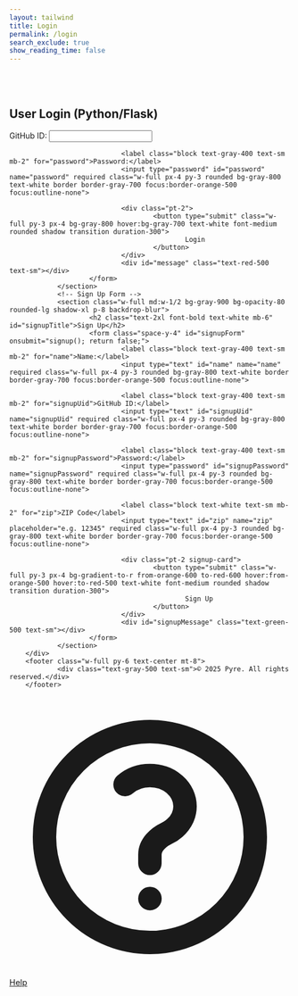 ```yaml
---
layout: tailwind
title: Login
permalink: /login
search_exclude: true
show_reading_time: false
---
```


<div class="min-h-screen w-full flex flex-col items-center justify-center bg-black bg-opacity-95 bg-[url('/api/placeholder/1920/1080')] bg-cover bg-center bg-blend-overlay py-12 px-4">
        <br>
        <br>
        <div class="flex flex-col md:flex-row gap-8 w-full max-w-4xl">
                <!-- Python Login Form -->
                <section class="w-full md:w-1/2 bg-gray-900 bg-opacity-80 rounded-lg shadow-xl p-8 backdrop-blur">
                        <h2 class="text-2xl font-bold text-white mb-6" id="pythonTitle">User Login (Python/Flask)</h2>
                        <form class="space-y-4" id="pythonForm" onsubmit="pythonLogin(); return false;">
                                <label class="block text-gray-400 text-sm mb-2" for="uid">GitHub ID:</label>
                                <input type="text" id="uid" name="uid" required class="w-full px-4 py-3 rounded bg-gray-800 text-white border border-gray-700 focus:border-orange-500 focus:outline-none">

                                <label class="block text-gray-400 text-sm mb-2" for="password">Password:</label>
                                <input type="password" id="password" name="password" required class="w-full px-4 py-3 rounded bg-gray-800 text-white border border-gray-700 focus:border-orange-500 focus:outline-none">

                                <div class="pt-2">
                                        <button type="submit" class="w-full py-3 px-4 bg-gray-800 hover:bg-gray-700 text-white font-medium rounded shadow transition duration-300">
                                                Login
                                        </button>
                                </div>
                                <div id="message" class="text-red-500 text-sm"></div>
                        </form>
                </section>
                <!-- Sign Up Form -->
                <section class="w-full md:w-1/2 bg-gray-900 bg-opacity-80 rounded-lg shadow-xl p-8 backdrop-blur">
                        <h2 class="text-2xl font-bold text-white mb-6" id="signupTitle">Sign Up</h2>
                        <form class="space-y-4" id="signupForm" onsubmit="signup(); return false;">
                                <label class="block text-gray-400 text-sm mb-2" for="name">Name:</label>
                                <input type="text" id="name" name="name" required class="w-full px-4 py-3 rounded bg-gray-800 text-white border border-gray-700 focus:border-orange-500 focus:outline-none">

                                <label class="block text-gray-400 text-sm mb-2" for="signupUid">GitHub ID:</label>
                                <input type="text" id="signupUid" name="signupUid" required class="w-full px-4 py-3 rounded bg-gray-800 text-white border border-gray-700 focus:border-orange-500 focus:outline-none">

                                <label class="block text-gray-400 text-sm mb-2" for="signupPassword">Password:</label>
                                <input type="password" id="signupPassword" name="signupPassword" required class="w-full px-4 py-3 rounded bg-gray-800 text-white border border-gray-700 focus:border-orange-500 focus:outline-none">

                                <label class="block text-white text-sm mb-2" for="zip">ZIP Code</label>
                                <input type="text" id="zip" name="zip" placeholder="e.g. 12345" required class="w-full px-4 py-3 rounded bg-gray-800 text-white border border-gray-700 focus:border-orange-500 focus:outline-none">

                                <div class="pt-2 signup-card">
                                        <button type="submit" class="w-full py-3 px-4 bg-gradient-to-r from-orange-600 to-red-600 hover:from-orange-500 hover:to-red-500 text-white font-medium rounded shadow transition duration-300">
                                                Sign Up
                                        </button>
                                </div>
                                <div id="signupMessage" class="text-green-500 text-sm"></div>
                        </form>
                </section>
        </div>
        <footer class="w-full py-6 text-center mt-8">
                <div class="text-gray-500 text-sm">© 2025 Pyre. All rights reserved.</div>
        </footer>
</div>

<script type="module">
                                import { login, pythonURI, fetchOptions } from '{{site.baseurl}}/assets/js/api/config.js';

                                // Function to handle Python login
                                window.pythonLogin = function() {
                                                                const options = {
                                                                                                URL: `${pythonURI}/api/authenticate`,
                                                                                                callback: handleLoginResponse,
                                                                                                message: "message",
                                                                                                method: "POST",
                                                                                                cache: "no-cache",
                                                                                                body: {
                                                                                                                                uid: document.getElementById("uid").value,
                                                                                                                                password: document.getElementById("password").value,
                                                                                                }
                                                                };
                                                                login(options);
                                }

                                // Function to handle signup
                                window.signup = function() {
                                                                const signupButton = document.querySelector(".signup-card button");

                                                                // Disable the button and change its color
                                                                signupButton.disabled = true;
                                                                signupButton.style.backgroundColor = '#d3d3d3'; // Light gray to indicate disabled state

                                                                const signupOptions = {
                                                                                                URL: `${pythonURI}/api/user`,
                                                                                                method: "POST",
                                                                                                cache: "no-cache",
                                                                                                body: {
                                                                                                                                name: document.getElementById("name").value,
                                                                                                                                uid: document.getElementById("signupUid").value,
                                                                                                                                password: document.getElementById("signupPassword").value,
                                                                                                }
                                                                };

                                                                fetch(signupOptions.URL, {
                                                                                                method: signupOptions.method,
                                                                                                headers: {
                                                                                                                                "Content-Type": "application/json"
                                                                                                },
                                                                                                body: JSON.stringify(signupOptions.body)
                                                                })
                                                                .then(response => {
                                                                                                if (!response.ok) {
                                                                                                                                throw new Error(`Signup failed: ${response.status}`);
                                                                                                }
                                                                                                return response.json();
                                                                })
                                                                .then(data => {
                                                                                                document.getElementById("signupMessage").textContent = "Signup successful!";
                                                                                                // Optionally redirect to login page or handle as needed
                                                                                                // window.location.href = '{{site.baseurl}}/profile';
                                                                })
                                                                .catch(error => {
                                                                                                console.error("Signup Error:", error);
                                                                                                document.getElementById("signupMessage").textContent = `Signup Error: ${error.message}`;
                                                                                                // Re-enable the button if there is an error
                                                                                                signupButton.disabled = false;
                                                                                                signupButton.style.backgroundColor = ''; // Reset to default color
                                                                });
                                };

                                // Function to handle login response
                                function handleLoginResponse() {
                                                                const URL = `${pythonURI}/api/id`;

                                                                fetch(URL, fetchOptions)
                                                                                                .then(response => {
                                                                                                                                if (!response.ok) {
                                                                                                                                                                throw new Error(`Flask server response: ${response.status}`);
                                                                                                                                }
                                                                                                                                return response.json();
                                                                                                })
                                                                                                .then(data => {
                                                                                                                                if (data.role === 'admin') {
                                                                                                                                                                window.location.href = '{{site.baseurl}}/adminlog';
                                                                                                                                } else {
                                                                                                                                                                window.location.href = '{{site.baseurl}}/userlog';
                                                                                                                                }
                                                                                                })
                                                                                                .catch(error => {
                                                                                                                                console.error("Python Database Error:", error);
                                                                                                                                const errorMsg = `Python Database Error: ${error.message}`;
                                                                                                                                document.getElementById("message").textContent = errorMsg;
                                                                                                });
                                }

                                // Call relevant database functions on the page load
                                window.onload = function() {
                                                                 pythonDatabase();
                                };
</script>

<a href="/QcommVNE_Frontend/help/" class="fixed bottom-4 right-4 bg-green-600 text-white rounded-full p-3 shadow-lg hover:bg-green-700 transition duration-200 flex items-center justify-center" title="Help Center" style="font-size:1.05em;">
                <svg xmlns="http://www.w3.org/2000/svg" class="h-6 w-6" fill="none" viewBox="0 0 24 24" stroke="currentColor">
                <path stroke-linecap="round" stroke-linejoin="round" stroke-width="2" d="M9.879 7.519c1.171-1.025 3.071-1.025 4.242 0 1.172 1.025 1.172 2.687 0 3.712-.203.179-.43.326-.67.442-.745.361-1.45.999-1.45 1.827v.75M21 12a9 9 0 11-18 0 9 9 0 0118 0zm-9 5.25h.008v.008H12v-.008z"/>
                </svg>
                <span class="ml-1 font-medium">Help</span>
        </a>
